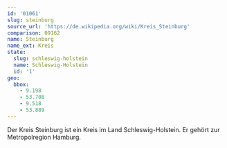 ```yaml
---
id: '01061'
slug: steinburg
source_url: 'https://de.wikipedia.org/wiki/Kreis_Steinburg'
comparison: 09162
name: Steinburg
name_ext: Kreis
state:
  slug: schleswig-holstein
  name: Schleswig-Holstein
  id: '1'
geo:
  bbox:
    - 9.198
    - 53.708
    - 9.518
    - 53.889
---
```


Der Kreis Steinburg ist ein Kreis im Land Schleswig-Holstein. Er gehört zur Metropolregion Hamburg.
